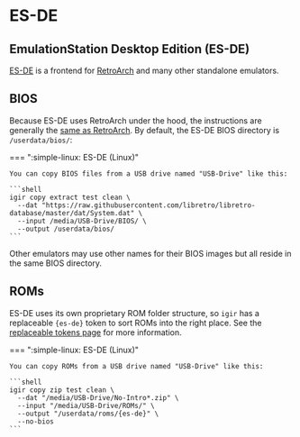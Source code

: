 # ES-DE

## EmulationStation Desktop Edition (ES-DE)

[ES-DE](https://emulationstation.org/) is a frontend for [RetroArch](retroarch.md) and many other standalone emulators.

## BIOS

Because ES-DE uses RetroArch under the hood, the instructions are generally the [same as RetroArch](retroarch.md). By default, the ES-DE BIOS directory is `/userdata/bios/`:

=== ":simple-linux: ES-DE (Linux)"

    You can copy BIOS files from a USB drive named "USB-Drive" like this:

    ```shell
    igir copy extract test clean \
      --dat "https://raw.githubusercontent.com/libretro/libretro-database/master/dat/System.dat" \
      --input /media/USB-Drive/BIOS/ \
      --output /userdata/bios/
    ```

Other emulators may use other names for their BIOS images but all reside in the same BIOS directory.

## ROMs

ES-DE uses its own proprietary ROM folder structure, so `igir` has a replaceable `{es-de}` token to sort ROMs into the right place. See the [replaceable tokens page](../../output/tokens.md) for more information.

=== ":simple-linux: ES-DE (Linux)"

    You can copy ROMs from a USB drive named "USB-Drive" like this:

    ```shell
    igir copy zip test clean \
      --dat "/media/USB-Drive/No-Intro*.zip" \
      --input "/media/USB-Drive/ROMs/" \
      --output "/userdata/roms/{es-de}" \
      --no-bios
    ```
